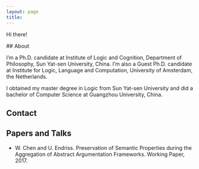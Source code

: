 ```yaml
---
layout: page
title: 
---
```


<p class="message">
  Hi there!
</p>
## About

I’m a Ph.D. candidate at Institute of Logic and Cognition, Department of Philosophy, Sun Yat-sen University, China. I’m also a Guest Ph.D. candidate at Institute for Logic, Language and Computation, University of Amsterdam, the Netherlands.

I obtained my master degree in Logic from Sun Yat-sen University and did a bachelor of Computer Science at Guangzhou University, China.

## Contact


## Papers and Talks
* W. Chen and U. Endriss. Preservation of Semantic Properties during the Aggregation of Abstract Argumentation Frameworks. Working Paper, 2017.
